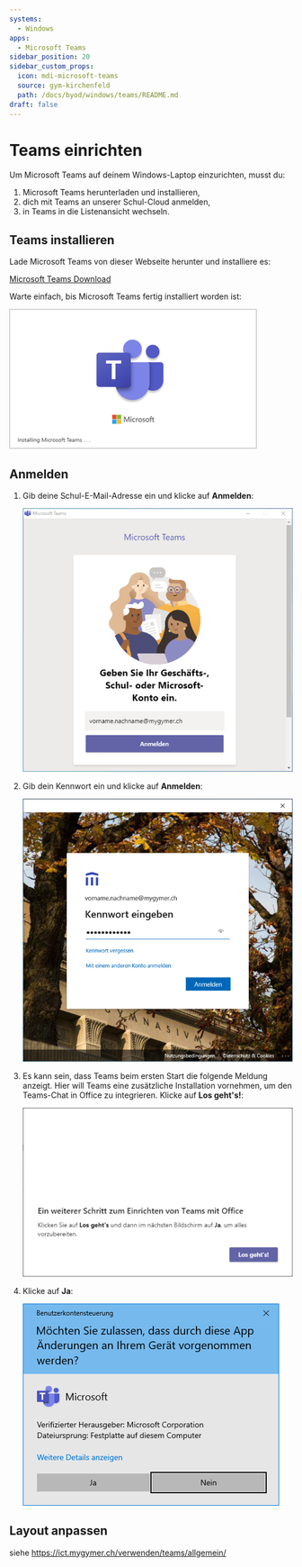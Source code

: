 ```yaml
---
systems:
  - Windows
apps:
  - Microsoft Teams
sidebar_position: 20
sidebar_custom_props:
  icon: mdi-microsoft-teams
  source: gym-kirchenfeld
  path: /docs/byod/windows/teams/README.md
draft: false
---
```


# Teams einrichten



Um Microsoft Teams auf deinem Windows-Laptop einzurichten, musst du:

1. Microsoft Teams herunterladen und installieren,
2. dich mit Teams an unserer Schul-Cloud anmelden,
3. in Teams in die Listenansicht wechseln.

## Teams installieren

Lade Microsoft Teams von dieser Webseite herunter und installiere es:

[Microsoft Teams Download](https://www.microsoft.com/de-ch/microsoft-365/microsoft-teams/download-app)

Warte einfach, bis Microsoft Teams fertig installiert worden ist:

![](./teams-1.png)


## Anmelden

1. Gib deine Schul-E-Mail-Adresse ein und klicke auf __Anmelden__:

    ![](./teams-2.png)

2. Gib dein Kennwort ein und klicke auf __Anmelden__:

    ![](./teams-3.png)

3. Es kann sein, dass Teams beim ersten Start die folgende Meldung anzeigt. Hier will Teams eine zusätzliche Installation vornehmen, um den Teams-Chat in Office zu integrieren. Klicke auf __Los&nbsp;geht's!__:

    ![](./teams-4.png)

4. Klicke auf __Ja__:

    ![](./teams-5.png)


## Layout anpassen

siehe https://ict.mygymer.ch/verwenden/teams/allgemein/
